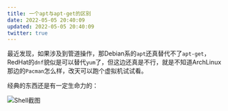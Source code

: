```yaml
---
title: 一个apt与apt-get的区别
date: 2022-05-05 20:40:09
updated: 2022-05-05 20:40:09
twitter: true
---
```


最近发现，如果涉及到管道操作，那Debian系的`apt`还真替代不了`apt-get`，RedHat的`dnf`貌似是可以替代`yum`了，但这边还真是不行，就是不知道ArchLinux那边的`Pacman`怎么样，改天可以跑个虚拟机试试看。

经典的东西还是有一定生命力的：

![Shell截图](https://pbs.twimg.com/media/FR_syVSacAAvu7i?format=jpg)